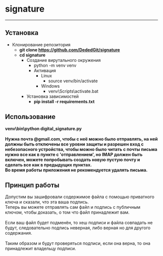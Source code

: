# signature
____
## Установка

- Клонирование репозитория
  + **git clone https://github.com/DededGit/signature**
  + **cd signature**
    - Создание вирутального окружения
      + python -m venv venv
      - Активация 
        - Linux
          + source venv/bin/activate
        - Windows
          + venv\Scripts\activate.bat
    - Установка зависимостей
      + **pip install -r requirements.txt**

## Использование

**venv\bin\python digital_signature.py**<br><br>
**Нужна почта @gmail.com, чтобы с неё можно было отправлять, на ней должны быть отключены
все уровни защиты и разрешен вход с небезопасного устройства, чтобы можно было читать с почты письма
нужно все как в пункте с 'отправлением', но IMAP должен быть включен, можете попробывать
создать новую пустую почту и сделать все как в предыдущих пунктах.**<br>
**Во время работы приложения не рекомендуется удалять письма.**

## Принцип работы
Допустим вы зашифровали содержимое файла с помощью приватного ключа 
и сказали, что эта ваша подпись.<br>
Теперь вы можете отправлять сам файл и подпись с публичным ключом, чтобы доказать,
о том что файл принадлежит вам.<br><br>
Если ваш файл будет подменён, то хеш подписи и файла совпадать не будут, следовательно подпись неверная, либо верная но для другого содержания.<br><br>
Таким образом и будут проверяться подписи, если она верна, то она принадлежит владельцу подписи.
